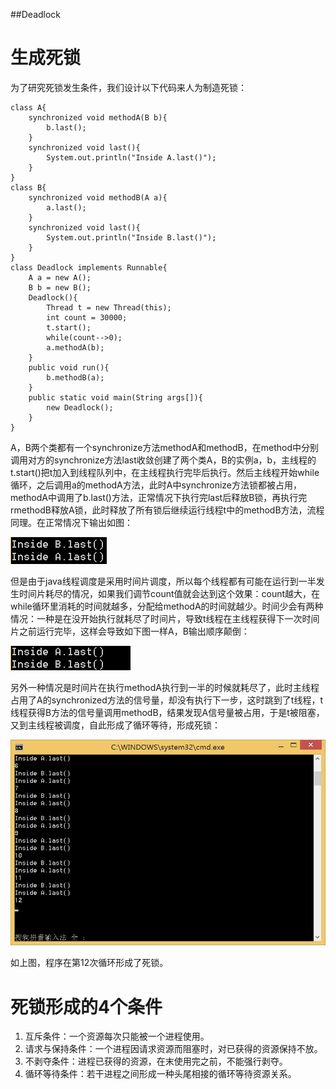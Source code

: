 ##Deadlock
# 生成死锁 #

为了研究死锁发生条件，我们设计以下代码来人为制造死锁：
    
    class A{
    	synchronized void methodA(B b){
    		b.last();
    	}
    	synchronized void last(){
    		System.out.println("Inside A.last()");
    	}
    }
    class B{
    	synchronized void methodB(A a){
    		a.last();
    	}
    	synchronized void last(){
    		System.out.println("Inside B.last()");
    	}
    }
    class Deadlock implements Runnable{
    	A a = new A();
    	B b = new B();
    	Deadlock(){
    		Thread t = new Thread(this);
    		int count = 30000;
    		t.start();
    		while(count-->0);
    		a.methodA(b);
    	}
    	public void run(){
    		b.methodB(a);
    	}
    	public static void main(String args[]){
    		new Deadlock();
    	}
    }
    
A，B两个类都有一个synchronize方法methodA和methodB，在method中分别调用对方的synchronize方法last收敛创建了两个类A，B的实例a，b，主线程的t.start()把t加入到线程队列中，在主线程执行完毕后执行。然后主线程开始while循环，之后调用a的methodA方法，此时A中synchronize方法锁都被占用，methodA中调用了b.last()方法，正常情况下执行完last后释放B锁，再执行完rmethodB释放A锁，此时释放了所有锁后继续运行线程t中的methodB方法，流程同理。在正常情况下输出如图：

![](deadlock5.png)

但是由于java线程调度是采用时间片调度，所以每个线程都有可能在运行到一半发生时间片耗尽的情况，如果我们调节count值就会达到这个效果：count越大，在while循环里消耗的时间就越多，分配给methodA的时间就越少。时间少会有两种情况：一种是在没开始执行就耗尽了时间片，导致t线程在主线程获得下一次时间片之前运行完毕，这样会导致如下图一样A，B输出顺序颠倒：

![](deadlock4.png)

另外一种情况是时间片在执行methodA执行到一半的时候就耗尽了，此时主线程占用了A的synchronized方法的信号量，却没有执行下一步，这时跳到了t线程，t线程获得B方法的信号量调用methodB，结果发现A信号量被占用，于是t被阻塞，又到主线程被调度，自此形成了循环等待，形成死锁：

![](deadlock1.png)

如上图，程序在第12次循环形成了死锁。
 
# 死锁形成的4个条件 #
1. 互斥条件：一个资源每次只能被一个进程使用。
2. 请求与保持条件：一个进程因请求资源而阻塞时，对已获得的资源保持不放。
3. 不剥夺条件：进程已获得的资源，在末使用完之前，不能强行剥夺。
4. 循环等待条件：若干进程之间形成一种头尾相接的循环等待资源关系。

